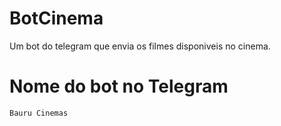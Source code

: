 # BotCinema
Um bot do telegram que envia os filmes disponiveis no cinema.
# Nome do bot no Telegram 
```Bauru Cinemas```
